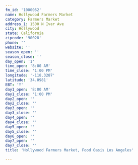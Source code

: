 ```yaml
---
fm_id: '1000052'
name: Hollywood Farmers Market
category: Farmers Market
address_1: 1500 N Ivar Ave
city: Hollywood
state: California
zipcode: '90028'
phone: ''
website: ''
season_open: ''
season_close: ''
day_open: '1'
time_open: '8:00 AM'
time_close: '1:00 PM'
longitude: '-118.3287'
latitude: '34.0981'
EBT: 'Y'
day1_open: '8:00 AM'
day1_close: '1:00 PM'
day2_open: ''
day2_close: ''
day3_open: ''
day3_close: ''
day4_open: ''
day4_close: ''
day5_open: ''
day5_close: ''
day6_open: ''
day7_open: ''
day7_close: ''
title: 'Hollywood Farmers Market, Food Oasis Los Angeles'

---
```

